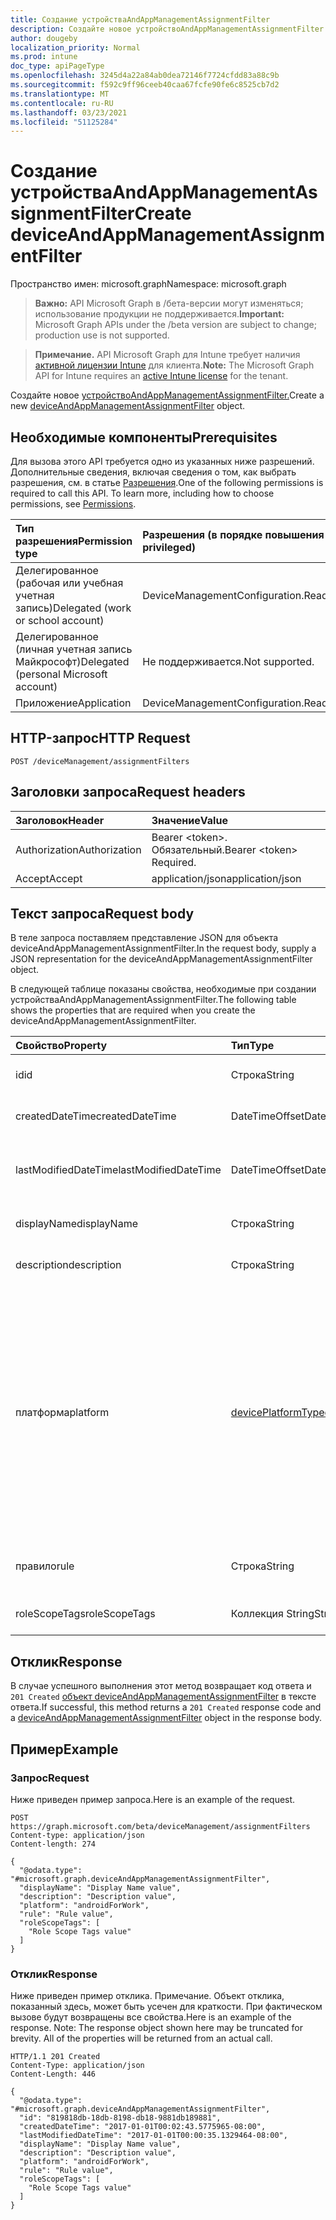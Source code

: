 ```yaml
---
title: Создание устройстваAndAppManagementAssignmentFilter
description: Создайте новое устройствоAndAppManagementAssignmentFilter.
author: dougeby
localization_priority: Normal
ms.prod: intune
doc_type: apiPageType
ms.openlocfilehash: 3245d4a22a84ab0dea72146f7724cfdd83a88c9b
ms.sourcegitcommit: f592c9ff96ceeb40caa67fcfe90fe6c8525cb7d2
ms.translationtype: MT
ms.contentlocale: ru-RU
ms.lasthandoff: 03/23/2021
ms.locfileid: "51125284"
---
```

# <a name="create-deviceandappmanagementassignmentfilter"></a><span data-ttu-id="be47f-103">Создание устройстваAndAppManagementAssignmentFilter</span><span class="sxs-lookup"><span data-stu-id="be47f-103">Create deviceAndAppManagementAssignmentFilter</span></span>

<span data-ttu-id="be47f-104">Пространство имен: microsoft.graph</span><span class="sxs-lookup"><span data-stu-id="be47f-104">Namespace: microsoft.graph</span></span>

> <span data-ttu-id="be47f-105">**Важно:** API Microsoft Graph в /бета-версии могут изменяться; использование продукции не поддерживается.</span><span class="sxs-lookup"><span data-stu-id="be47f-105">**Important:** Microsoft Graph APIs under the /beta version are subject to change; production use is not supported.</span></span>

> <span data-ttu-id="be47f-106">**Примечание.** API Microsoft Graph для Intune требует наличия [активной лицензии Intune](https://go.microsoft.com/fwlink/?linkid=839381) для клиента.</span><span class="sxs-lookup"><span data-stu-id="be47f-106">**Note:** The Microsoft Graph API for Intune requires an [active Intune license](https://go.microsoft.com/fwlink/?linkid=839381) for the tenant.</span></span>

<span data-ttu-id="be47f-107">Создайте новое [устройствоAndAppManagementAssignmentFilter.](../resources/intune-policyset-deviceandappmanagementassignmentfilter.md)</span><span class="sxs-lookup"><span data-stu-id="be47f-107">Create a new [deviceAndAppManagementAssignmentFilter](../resources/intune-policyset-deviceandappmanagementassignmentfilter.md) object.</span></span>

## <a name="prerequisites"></a><span data-ttu-id="be47f-108">Необходимые компоненты</span><span class="sxs-lookup"><span data-stu-id="be47f-108">Prerequisites</span></span>
<span data-ttu-id="be47f-p101">Для вызова этого API требуется одно из указанных ниже разрешений. Дополнительные сведения, включая сведения о том, как выбрать разрешения, см. в статье [Разрешения](/graph/permissions-reference).</span><span class="sxs-lookup"><span data-stu-id="be47f-p101">One of the following permissions is required to call this API. To learn more, including how to choose permissions, see [Permissions](/graph/permissions-reference).</span></span>

|<span data-ttu-id="be47f-111">Тип разрешения</span><span class="sxs-lookup"><span data-stu-id="be47f-111">Permission type</span></span>|<span data-ttu-id="be47f-112">Разрешения (в порядке повышения привилегий)</span><span class="sxs-lookup"><span data-stu-id="be47f-112">Permissions (from least to most privileged)</span></span>|
|:---|:---|
|<span data-ttu-id="be47f-113">Делегированное (рабочая или учебная учетная запись)</span><span class="sxs-lookup"><span data-stu-id="be47f-113">Delegated (work or school account)</span></span>|<span data-ttu-id="be47f-114">DeviceManagementConfiguration.ReadWrite.All</span><span class="sxs-lookup"><span data-stu-id="be47f-114">DeviceManagementConfiguration.ReadWrite.All</span></span>|
|<span data-ttu-id="be47f-115">Делегированное (личная учетная запись Майкрософт)</span><span class="sxs-lookup"><span data-stu-id="be47f-115">Delegated (personal Microsoft account)</span></span>|<span data-ttu-id="be47f-116">Не поддерживается.</span><span class="sxs-lookup"><span data-stu-id="be47f-116">Not supported.</span></span>|
|<span data-ttu-id="be47f-117">Приложение</span><span class="sxs-lookup"><span data-stu-id="be47f-117">Application</span></span>|<span data-ttu-id="be47f-118">DeviceManagementConfiguration.ReadWrite.All</span><span class="sxs-lookup"><span data-stu-id="be47f-118">DeviceManagementConfiguration.ReadWrite.All</span></span>|

## <a name="http-request"></a><span data-ttu-id="be47f-119">HTTP-запрос</span><span class="sxs-lookup"><span data-stu-id="be47f-119">HTTP Request</span></span>
<!-- {
  "blockType": "ignored"
}
-->
``` http
POST /deviceManagement/assignmentFilters
```

## <a name="request-headers"></a><span data-ttu-id="be47f-120">Заголовки запроса</span><span class="sxs-lookup"><span data-stu-id="be47f-120">Request headers</span></span>
|<span data-ttu-id="be47f-121">Заголовок</span><span class="sxs-lookup"><span data-stu-id="be47f-121">Header</span></span>|<span data-ttu-id="be47f-122">Значение</span><span class="sxs-lookup"><span data-stu-id="be47f-122">Value</span></span>|
|:---|:---|
|<span data-ttu-id="be47f-123">Authorization</span><span class="sxs-lookup"><span data-stu-id="be47f-123">Authorization</span></span>|<span data-ttu-id="be47f-124">Bearer &lt;token&gt;. Обязательный.</span><span class="sxs-lookup"><span data-stu-id="be47f-124">Bearer &lt;token&gt; Required.</span></span>|
|<span data-ttu-id="be47f-125">Accept</span><span class="sxs-lookup"><span data-stu-id="be47f-125">Accept</span></span>|<span data-ttu-id="be47f-126">application/json</span><span class="sxs-lookup"><span data-stu-id="be47f-126">application/json</span></span>|

## <a name="request-body"></a><span data-ttu-id="be47f-127">Текст запроса</span><span class="sxs-lookup"><span data-stu-id="be47f-127">Request body</span></span>
<span data-ttu-id="be47f-128">В теле запроса поставляем представление JSON для объекта deviceAndAppManagementAssignmentFilter.</span><span class="sxs-lookup"><span data-stu-id="be47f-128">In the request body, supply a JSON representation for the deviceAndAppManagementAssignmentFilter object.</span></span>

<span data-ttu-id="be47f-129">В следующей таблице показаны свойства, необходимые при создании устройстваAndAppManagementAssignmentFilter.</span><span class="sxs-lookup"><span data-stu-id="be47f-129">The following table shows the properties that are required when you create the deviceAndAppManagementAssignmentFilter.</span></span>

|<span data-ttu-id="be47f-130">Свойство</span><span class="sxs-lookup"><span data-stu-id="be47f-130">Property</span></span>|<span data-ttu-id="be47f-131">Тип</span><span class="sxs-lookup"><span data-stu-id="be47f-131">Type</span></span>|<span data-ttu-id="be47f-132">Описание</span><span class="sxs-lookup"><span data-stu-id="be47f-132">Description</span></span>|
|:---|:---|:---|
|<span data-ttu-id="be47f-133">id</span><span class="sxs-lookup"><span data-stu-id="be47f-133">id</span></span>|<span data-ttu-id="be47f-134">Строка</span><span class="sxs-lookup"><span data-stu-id="be47f-134">String</span></span>|<span data-ttu-id="be47f-135">Ключ фильтра назначения.</span><span class="sxs-lookup"><span data-stu-id="be47f-135">Key of the Assignment Filter.</span></span>|
|<span data-ttu-id="be47f-136">createdDateTime</span><span class="sxs-lookup"><span data-stu-id="be47f-136">createdDateTime</span></span>|<span data-ttu-id="be47f-137">DateTimeOffset</span><span class="sxs-lookup"><span data-stu-id="be47f-137">DateTimeOffset</span></span>|<span data-ttu-id="be47f-138">Время создания фильтра назначения.</span><span class="sxs-lookup"><span data-stu-id="be47f-138">Creation time of the Assignment Filter.</span></span>|
|<span data-ttu-id="be47f-139">lastModifiedDateTime</span><span class="sxs-lookup"><span data-stu-id="be47f-139">lastModifiedDateTime</span></span>|<span data-ttu-id="be47f-140">DateTimeOffset</span><span class="sxs-lookup"><span data-stu-id="be47f-140">DateTimeOffset</span></span>|<span data-ttu-id="be47f-141">Последнее измененное время фильтра назначения.</span><span class="sxs-lookup"><span data-stu-id="be47f-141">Last modified time of the Assignment Filter.</span></span>|
|<span data-ttu-id="be47f-142">displayName</span><span class="sxs-lookup"><span data-stu-id="be47f-142">displayName</span></span>|<span data-ttu-id="be47f-143">Строка</span><span class="sxs-lookup"><span data-stu-id="be47f-143">String</span></span>|<span data-ttu-id="be47f-144">DisplayName фильтра назначения.</span><span class="sxs-lookup"><span data-stu-id="be47f-144">DisplayName of the Assignment Filter.</span></span>|
|<span data-ttu-id="be47f-145">description</span><span class="sxs-lookup"><span data-stu-id="be47f-145">description</span></span>|<span data-ttu-id="be47f-146">Строка</span><span class="sxs-lookup"><span data-stu-id="be47f-146">String</span></span>|<span data-ttu-id="be47f-147">Описание фильтра назначения.</span><span class="sxs-lookup"><span data-stu-id="be47f-147">Description of the Assignment Filter.</span></span>|
|<span data-ttu-id="be47f-148">платформа</span><span class="sxs-lookup"><span data-stu-id="be47f-148">platform</span></span>|[<span data-ttu-id="be47f-149">devicePlatformType</span><span class="sxs-lookup"><span data-stu-id="be47f-149">devicePlatformType</span></span>](../resources/intune-shared-deviceplatformtype.md)|<span data-ttu-id="be47f-150">Тип платформы устройств, на которых будет применяться фильтр назначения.</span><span class="sxs-lookup"><span data-stu-id="be47f-150">Platform type of the devices on which the Assignment Filter will be applicable.</span></span> <span data-ttu-id="be47f-151">Возможные значения: `android`, `androidForWork`, `iOS`, `macOS`, `windowsPhone81`, `windows81AndLater`, `windows10AndLater`, `androidWorkProfile`, `unknown`.</span><span class="sxs-lookup"><span data-stu-id="be47f-151">Possible values are: `android`, `androidForWork`, `iOS`, `macOS`, `windowsPhone81`, `windows81AndLater`, `windows10AndLater`, `androidWorkProfile`, `unknown`.</span></span>|
|<span data-ttu-id="be47f-152">правило</span><span class="sxs-lookup"><span data-stu-id="be47f-152">rule</span></span>|<span data-ttu-id="be47f-153">Строка</span><span class="sxs-lookup"><span data-stu-id="be47f-153">String</span></span>|<span data-ttu-id="be47f-154">Определение правила фильтра назначения.</span><span class="sxs-lookup"><span data-stu-id="be47f-154">Rule definition of the Assignment Filter.</span></span>|
|<span data-ttu-id="be47f-155">roleScopeTags</span><span class="sxs-lookup"><span data-stu-id="be47f-155">roleScopeTags</span></span>|<span data-ttu-id="be47f-156">Коллекция String</span><span class="sxs-lookup"><span data-stu-id="be47f-156">String collection</span></span>|<span data-ttu-id="be47f-157">RoleScopeTags фильтра назначения.</span><span class="sxs-lookup"><span data-stu-id="be47f-157">RoleScopeTags of the Assignment Filter.</span></span>|



## <a name="response"></a><span data-ttu-id="be47f-158">Отклик</span><span class="sxs-lookup"><span data-stu-id="be47f-158">Response</span></span>
<span data-ttu-id="be47f-159">В случае успешного выполнения этот метод возвращает код ответа и `201 Created` [объект deviceAndAppManagementAssignmentFilter](../resources/intune-policyset-deviceandappmanagementassignmentfilter.md) в тексте ответа.</span><span class="sxs-lookup"><span data-stu-id="be47f-159">If successful, this method returns a `201 Created` response code and a [deviceAndAppManagementAssignmentFilter](../resources/intune-policyset-deviceandappmanagementassignmentfilter.md) object in the response body.</span></span>

## <a name="example"></a><span data-ttu-id="be47f-160">Пример</span><span class="sxs-lookup"><span data-stu-id="be47f-160">Example</span></span>

### <a name="request"></a><span data-ttu-id="be47f-161">Запрос</span><span class="sxs-lookup"><span data-stu-id="be47f-161">Request</span></span>
<span data-ttu-id="be47f-162">Ниже приведен пример запроса.</span><span class="sxs-lookup"><span data-stu-id="be47f-162">Here is an example of the request.</span></span>
``` http
POST https://graph.microsoft.com/beta/deviceManagement/assignmentFilters
Content-type: application/json
Content-length: 274

{
  "@odata.type": "#microsoft.graph.deviceAndAppManagementAssignmentFilter",
  "displayName": "Display Name value",
  "description": "Description value",
  "platform": "androidForWork",
  "rule": "Rule value",
  "roleScopeTags": [
    "Role Scope Tags value"
  ]
}
```

### <a name="response"></a><span data-ttu-id="be47f-163">Отклик</span><span class="sxs-lookup"><span data-stu-id="be47f-163">Response</span></span>
<span data-ttu-id="be47f-p103">Ниже приведен пример отклика. Примечание. Объект отклика, показанный здесь, может быть усечен для краткости. При фактическом вызове будут возвращены все свойства.</span><span class="sxs-lookup"><span data-stu-id="be47f-p103">Here is an example of the response. Note: The response object shown here may be truncated for brevity. All of the properties will be returned from an actual call.</span></span>
``` http
HTTP/1.1 201 Created
Content-Type: application/json
Content-Length: 446

{
  "@odata.type": "#microsoft.graph.deviceAndAppManagementAssignmentFilter",
  "id": "819818db-18db-8198-db18-9881db189881",
  "createdDateTime": "2017-01-01T00:02:43.5775965-08:00",
  "lastModifiedDateTime": "2017-01-01T00:00:35.1329464-08:00",
  "displayName": "Display Name value",
  "description": "Description value",
  "platform": "androidForWork",
  "rule": "Rule value",
  "roleScopeTags": [
    "Role Scope Tags value"
  ]
}
```




